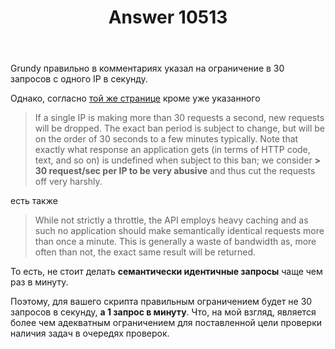 ﻿---
title: "Answer 10513"
se.owner.user_id: 337980
se.owner.display_name: "Anton Menshov"
se.owner.link: "https://ru.meta.stackoverflow.com/users/337980/anton-menshov"
se.answer_id: 10513
se.question_id: 10511
se.post_type: answer
se.score: 6
se.is_accepted: True
---
<p>Grundy правильно в комментариях указал на ограничение в 30 запросов с одного IP в секунду.</p>
<p>Однако, согласно <a href="https://api.stackexchange.com/docs/throttle">той же странице</a> кроме уже указанного</p>
<blockquote>
<p>If a single IP is making more than 30 requests a second, new requests will be dropped. The exact ban period is subject to change, but will be on the order of 30 seconds to a few minutes typically. Note that exactly what response an application gets (in terms of HTTP code, text, and so on) is undefined when subject to this ban; we consider <strong>&gt; 30 request/sec per IP to be very abusive</strong> and thus cut the requests off very harshly.</p>
</blockquote>
<p>есть также</p>
<blockquote>
<p>While not strictly a throttle, the API employs heavy caching and as such no application should make semantically identical requests more than once a minute. This is generally a waste of bandwidth as, more often than not, the exact same result will be returned.</p>
</blockquote>
<p>То есть, не стоит делать <strong>семантически идентичные запросы</strong> чаще чем раз в минуту.</p>
<p>Поэтому, для вашего скрипта правильным ограничением будет не 30 запросов в секунду, <strong>а 1 запрос в минуту</strong>. Что, на мой взгляд, является более чем адекватным ограничением для поставленной цели проверки наличия задач в очередях проверок.</p>
